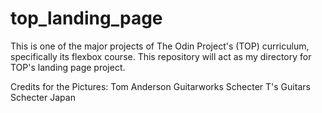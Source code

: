 # top_landing_page
This is one of the major projects of The Odin Project's (TOP) curriculum, specifically its flexbox course. This repository will act as my directory for TOP's landing page project.

Credits for the Pictures:
Tom Anderson Guitarworks
Schecter
T's Guitars
Schecter Japan
